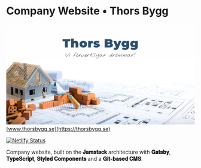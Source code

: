 # Company Website • Thors Bygg

[![](./static/banner.png)](https://thorsbygg.se)
[www.thorsbygg.se](https://thorsbygg.se)

[![Netlify Status](https://api.netlify.com/api/v1/badges/29afc317-9947-4d45-b536-0992875375d7/deploy-status)](https://app.netlify.com/sites/thorsbygg/deploys)

Company website, built on the **𝐉𝐚𝐦𝐬𝐭𝐚𝐜𝐤** architecture with **𝐆𝐚𝐭𝐬𝐛𝐲**, **𝐓𝐲𝐩𝐞𝐒𝐜𝐫𝐢𝐩𝐭**, **𝐒𝐭𝐲𝐥𝐞𝐝 𝐂𝐨𝐦𝐩𝐨𝐧𝐞𝐧𝐭𝐬** and a **𝐆𝐢𝐭-𝐛𝐚𝐬𝐞𝐝 𝐂𝐌𝐒**.

